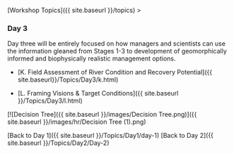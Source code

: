 [Workshop Topics]({{ site.baseurl }}/topics)‎ > ‎

### Day 3

Day three will be entirely focused on how managers and scientists can use the information gleaned from Stages 1-3 to development of geomorphically informed and biophysically realistic management options. 

* [K. Field Assessment of River Condition and Recovery Potential]({{ site.baseurl}}/Topics/Day3/k.html)

- [L. Framing Visions & Target Conditions]({{ site.baseurl }}/Topics/Day3/l.html)

[![Decision Tree]({{ site.baseurl }}/images/Decision Tree.png)]({{ site.baseurl }}/images/hr/Decision Tree (1).png)



[Back to Day 1]({{ site.baseurl }}/Topics/Day1/day-1)  	      [Back to Day 2]({{ site.baseurl }}/Topics/Day2/Day-2)  	



